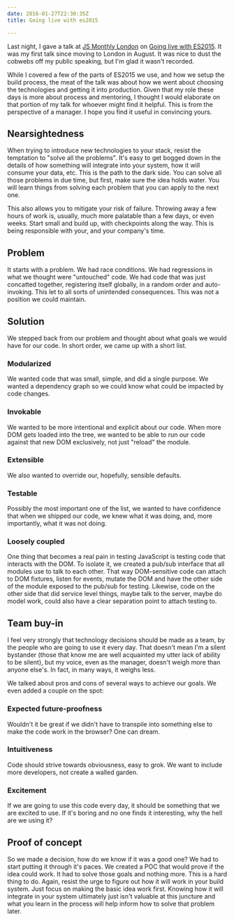 ```yaml
---
date: 2016-01-27T22:30:35Z
title: Going live with es2015

---
```


Last night, I gave a talk at [JS Monthly London](http://www.meetup.com/js-monthly-london/) on [Going live with ES2015](http://craveytrain.com/slides/live_with_es2015/). It was my first talk since moving to London in August. It was nice to dust the cobwebs off my public speaking, but I'm glad it wasn't recorded.

While I covered a few of the parts of ES2015 we use, and how we setup the build process, the meat of the talk was about how we went about choosing the technologies and getting it into production. Given that my role these days is more about process and mentoring, I thought I would elaborate on that portion of my talk for whoever might find it helpful. This is from the perspective of a manager. I hope you find it useful in convincing yours.

## Nearsightedness
When trying to introduce new technologies to your stack, resist the temptation to "solve all the problems". It's easy to get bogged down in the details of how something will integrate into your system, how it will consume your data, etc. This is the path to the dark side. You can solve all those problems in due time, but first, make sure the idea holds water. You will learn things from solving each problem that you can apply to the next one.

This also allows you to mitigate your risk of failure. Throwing away a few hours of work is, usually, much more palatable than a few days, or even weeks. Start small and build up, with checkpoints along the way. This is being responsible with your, and your company's time.

## Problem
It starts with a problem. We had race conditions. We had regressions in what we thought were "untouched" code. We had code that was just concatted together, registering itself globally, in a random order and auto-invoking. This let to all sorts of unintended consequences. This was not a position we could maintain.

## Solution
We stepped back from our problem and thought about what goals we would have for our code. In short order, we came up with a short list.

### Modularized
We wanted code that was small, simple, and did a single purpose. We wanted a dependency graph so we could know what could be impacted by code changes.

### Invokable
We wanted to be more intentional and explicit about our code. When more DOM gets loaded into the tree, we wanted to be able to run our code against that new DOM exclusively, not just "reload" the module.

### Extensible
We also wanted to override our, hopefully, sensible defaults.

### Testable
Possibly the most important one of the list, we wanted to have confidence that when we shipped our code, we knew what it was doing, and, more importantly, what it was not doing.

### Loosely coupled
One thing that becomes a real pain in testing JavaScript is testing code that interacts with the DOM. To isolate it, we created a pub/sub interface that all modules use to talk to each other. That way DOM-sensitive code can attach to DOM fixtures, listen for events, mutate the DOM and have the other side of the module exposed to the pub/sub for testing. Likewise, code on the other side that did service level things, maybe talk to the server, maybe do model work, could also have a clear separation point to attach testing to.

## Team buy-in
I feel very strongly that technology decisions should be made as a team, by the people who are going to use it every day. That doesn't mean I'm a silent bystander (those that know me are well acquainted my utter lack of ability to be silent), but my voice, even as the manager, doesn't weigh more than anyone else's. In fact, in many ways, it weighs less.

We talked about pros and cons of several ways to achieve our goals. We even added a couple on the spot:

### Expected future-proofness
Wouldn't it be great if we didn't have to transpile into something else to make the code work in the browser? One can dream.

### Intuitiveness
Code should strive towards obviousness, easy to grok. We want to include more developers, not create a walled garden.

### Excitement
If we are going to use this code every day, it should be something that we are excited to use. If it's boring and no one finds it interesting, why the hell are we using it?

## Proof of concept
So we made a decision, how do we know if it was a good one? We had to start putting it through it's paces. We created a POC that would prove if the idea could work. It had to solve those goals and nothing more. This is a hard thing to do. Again, resist the urge to figure out how it will work in your build system. Just focus on making the basic idea work first. Knowing how it will integrate in your system ultimately just isn't valuable at this juncture and what you learn in the process will help inform how to solve that problem later.
